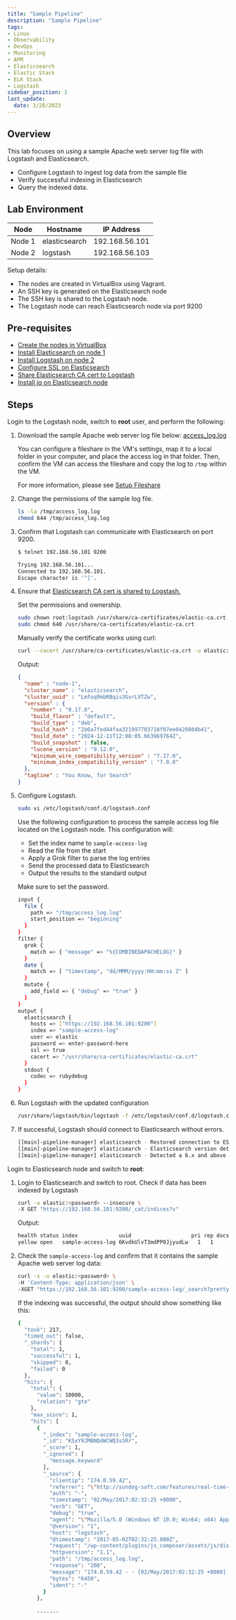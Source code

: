 ```yaml
---
title: "Sample Pipeline"
description: "Sample Pipeline"
tags: 
- Linux
- Observability
- DevOps
- Monitoring 
- APM
- Elasticsearch
- Elastic Stack
- ELK Stack
- Logstash
sidebar_position: 2
last_update:
  date: 3/28/2023
---
```



## Overview

This lab focuses on using a sample Apache web server log file with Logstash and Elasticsearch. 

- Configure Logstash to ingest log data from the sample file
- Verify successful indexing in Elasticsearch
- Query the indexed data.

## Lab Environment 

| Node    | Hostname       | IP Address       | 
|---------|----------------|------------------|
| Node 1  | elasticsearch  |  192.168.56.101  |
| Node 2  | logstash       |  192.168.56.103  |

Setup details:

- The nodes are created in VirtualBox using Vagrant.
- An SSH key is generated on the Elasticsearch node
- The SSH key is shared to the Logstash node.
- The Logstash node can reach Elasticsearch node via port 9200 


## Pre-requisites 

- [Create the nodes in VirtualBox](/docs/018-Observability/020-Elastic-Stack/002-Setting-up/001-Using-Vagrant-and-VirtualBox.md#setup-the-virtual-machines)
- [Install Elasticsearch on node 1](/docs/018-Observability/020-Elastic-Stack/002-Setting-up/001-Using-Vagrant-and-VirtualBox.md#install-elasticsearch-817)
- [Install Logstash on node 2](/docs/018-Observability/020-Elastic-Stack/006-Logstash/001-Installing-Logstash.md)
- [Configure SSL on Elasticsearch](/docs/018-Observability/020-Elastic-Stack/002-Setting-up/001-Using-Vagrant-and-VirtualBox.md#configure-ssl-on-elasticsearch)
- [Share Elasticsearch CA cert to Logstash](/docs/018-Observability/020-Elastic-Stack/002-Setting-up/001-Using-Vagrant-and-VirtualBox.md#share-the-certificate-to-other-vms-optional)
- [Install jq on Elasticsearch node](https://www.scaler.com/topics/linux-jq/)

## Steps 

Login to the Logstash node, switch to **root** user, and perform the following:

1. Download the sample Apache web server log file below: [access_log.log](@site/assets/elastic-stack/access_log.log)

    You can configure a fileshare in the VM's settings, map it to a local folder in your computer, and place the access log in that folder. Then, confirm the VM can access the fileshare and copy the log to `/tmp` within the VM.

    For more information, please see [Setup Fileshare](/docs/001-Personal-Notes/005-Project-Pre-requisites/011-VirtualBox.md#setup-fileshare)

2. Change the permissions of the sample log file.

    ```bash
    ls -la /tmp/access_log.log
    chmod 644 /tmp/access_log.log
    ```
    
3. Confirm that Logstash can communicate with Elasticsearch on port 9200.

    ```bash
    $ telnet 192.168.56.101 9200

    Trying 192.168.56.101...
    Connected to 192.168.56.101.
    Escape character is '^]'.  
    ```

4. Ensure that [Elasticsearch CA cert is shared to Logstash.](/docs/018-Observability/020-Elastic-Stack/002-Setting-up/001-Using-Vagrant-and-VirtualBox.md#share-the-certificate-to-other-vms-optional)

    Set the permissions and ownership.

    ```bash
    sudo chown root:logstash /usr/share/ca-certificates/elastic-ca.crt
    sudo chmod 640 /usr/share/ca-certificates/elastic-ca.crt
    ```

    Manually verify the certificate works using curl:

    ```bash
    curl --cacert /usr/share/ca-certificates/elastic-ca.crt -u elastic:<password> https://192.168.56.101:9200
    ```

    Output:

    ```json
    {
      "name" : "node-1",
      "cluster_name" : "elasticsearch",
      "cluster_uuid" : "Lmfoq9mbRBqis3GvrLVTZw",
      "version" : {
        "number" : "8.17.0",
        "build_flavor" : "default",
        "build_type" : "deb",
        "build_hash" : "2b6a7fed44faa321997703718f07ee0420804b41",
        "build_date" : "2024-12-11T12:08:05.663969764Z",
        "build_snapshot" : false,
        "lucene_version" : "9.12.0",
        "minimum_wire_compatibility_version" : "7.17.0",
        "minimum_index_compatibility_version" : "7.0.0"
      },
      "tagline" : "You Know, for Search"
    } 
    ```


5. Configure Logstash.

    ```bash
    sudo vi /etc/logstash/conf.d/logstash.conf 
    ```

    Use the following configuration to process the sample access log file located on the Logstash node. This configuration will:

    - Set the index name to `sample-access-log` 
    - Read the file from the start
    - Apply a Grok filter to parse the log entries
    - Send the processed data to Elasticsearch
    - Output the results to the standard output

    Make sure to set the password.

    ```bash
    input {
      file {
        path => "/tmp/access_log.log"
        start_position => "beginning"
      }
    }
    filter {
      grok {
        match => { "message" => "%{COMBINEDAPACHELOG}" }
      }
      date {
        match => [ "timestamp", "dd/MMM/yyyy:HH:mm:ss Z" ]
      }
      mutate {
        add_field => { "debug" => "true" }
      }      
    }
    output {
      elasticsearch {
        hosts => ["https://192.168.56.101:9200"]
        index => "sample-access-log"
        user => elastic 
        password => enter-password-here
        ssl => true
        cacert => "/usr/share/ca-certificates/elastic-ca.crt"
      }
      stdout {
        codec => rubydebug
      }
    }
    ```    

6. Run Logstash with the updated configuration

    ```bash
    /usr/share/logstash/bin/logstash -f /etc/logstash/conf.d/logstash.conf
    ```

7. If successful, Logstash should connect to Elasticsearch without errors. 

    ```bash
    [[main]-pipeline-manager] elasticsearch - Restored connection to ES instance {:url=>"https://elastic:xxxxxx@192.168.56.101:9200/"}
    [[main]-pipeline-manager] elasticsearch - Elasticsearch version determined (8.17.0) {:es_version=>8}
    [[main]-pipeline-manager] elasticsearch - Detected a 6.x and above cluster: the `type` event field won't be used to determine the document _type {:es_version=>8} 
    ```

Login to Elasticsearch node and switch to **root**:

1. Login to Elasticsearch and switch to root. Check if data has been indexed by Logstash

    ```bash
    curl -u elastic:<password> --insecure \
    -X GET "https://192.168.56.101:9200/_cat/indices?v"
    ```

    Output:

    ```bash
    health status index             uuid                   pri rep docs.count docs.deleted store.size pri.store.size dataset.size
    yellow open   sample-access-log 6KvdkUlvT3mdPP0JjyudLw   1   1      31250            0     14.9mb         14.9mb       14.9mb
    ```

2. Check the `sample-access-log` and confirm that it contains the sample Apache web server log data:

    ```bash
    curl -s -u elastic:<password> \
    -H 'Content-Type: application/json' \
    -XGET "https://192.168.56.101:9200/sample-access-log/_search?pretty=true" | jq
    ```

    If the indexing was successful, the output should show something like this:

    ```bash
    {
      "took": 217,
      "timed_out": false,
      "_shards": {
        "total": 1,
        "successful": 1,
        "skipped": 0,
        "failed": 0
      },
      "hits": {
        "total": {
          "value": 10000,
          "relation": "gte"
        },
        "max_score": 1,
        "hits": [
          {
            "_index": "sample-access-log",
            "_id": "K5xY9JMBNQdWCWQ3sSRr",
            "_score": 1,
            "_ignored": [
              "message.keyword"
            ],
            "_source": {
              "clientip": "174.0.59.42",
              "referrer": "\"http://sundog-soft.com/features/real-time-3d-clouds/?gclid=CKiV8suV0NMCFUqewAodLWgE5A\"",
              "auth": "-",
              "timestamp": "02/May/2017:02:32:25 +0000",
              "verb": "GET",
              "debug": "true",
              "agent": "\"Mozilla/5.0 (Windows NT 10.0; Win64; x64) AppleWebKit/537.36 (KHTML, like Gecko) Chrome/58.0.3029.81 Safari/537.36\"",
              "@version": "1",
              "host": "logstash",
              "@timestamp": "2017-05-02T02:32:25.000Z",
              "request": "/wp-content/plugins/js_composer/assets/js/dist/js_composer_front.min.js?ver=5.1.2",
              "httpversion": "1.1",
              "path": "/tmp/access_log.log",
              "response": "200",
              "message": "174.0.59.42 - - [02/May/2017:02:32:25 +0000] \"GET /wp-content/plugins/js_composer/assets/js/dist/js_composer_front.min.js?ver=5.1.2 HTTP/1.1\" 200 6450 \"http://sundog-soft.com/features/real-time-3d-clouds/?gclid=CKiV8suV0NMCFUqewAodLWgE5A\" \"Mozilla/5.0 (Windows NT 10.0; Win64; x64) AppleWebKit/537.36 (KHTML, like Gecko) Chrome/58.0.3029.81 Safari/537.36\"",
              "bytes": "6450",
              "ident": "-"
            }
          },

          ....... 
    ```    